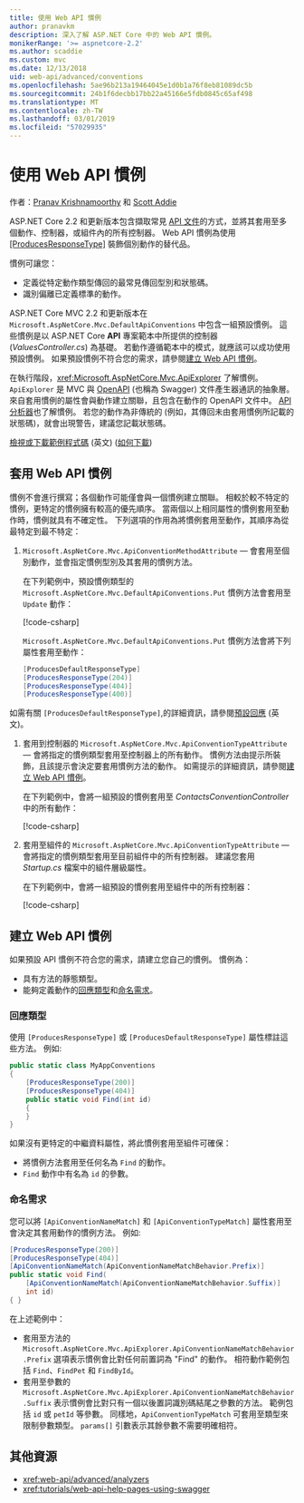 ```yaml
---
title: 使用 Web API 慣例
author: pranavkm
description: 深入了解 ASP.NET Core 中的 Web API 慣例。
monikerRange: '>= aspnetcore-2.2'
ms.author: scaddie
ms.custom: mvc
ms.date: 12/13/2018
uid: web-api/advanced/conventions
ms.openlocfilehash: 5ae96b213a19464045e1d0b1a76f8eb81089dc5b
ms.sourcegitcommit: 24b1f6decbb17bb22a45166e5fdb0845c65af498
ms.translationtype: MT
ms.contentlocale: zh-TW
ms.lasthandoff: 03/01/2019
ms.locfileid: "57029935"
---
```

# <a name="use-web-api-conventions"></a>使用 Web API 慣例

作者：[Pranav Krishnamoorthy](https://github.com/pranavkm) 和 [Scott Addie](https://github.com/scottaddie)

ASP.NET Core 2.2 和更新版本包含擷取常見 [API 文件](xref:tutorials/web-api-help-pages-using-swagger)的方式，並將其套用至多個動作、控制器，或組件內的所有控制器。 Web API 慣例為使用 [[ProducesResponseType]](xref:Microsoft.AspNetCore.Mvc.ProducesResponseTypeAttribute) 裝飾個別動作的替代品。

慣例可讓您：

* 定義從特定動作類型傳回的最常見傳回型別和狀態碼。
* 識別偏離已定義標準的動作。

ASP.NET Core MVC 2.2 和更新版本在 `Microsoft.AspNetCore.Mvc.DefaultApiConventions` 中包含一組預設慣例。 這些慣例是以 ASP.NET Core **API** 專案範本中所提供的控制器 (*ValuesController.cs*) 為基礎。 若動作遵循範本中的模式，就應該可以成功使用預設慣例。 如果預設慣例不符合您的需求，請參閱[建立 Web API 慣例](#create-web-api-conventions)。

在執行階段，<xref:Microsoft.AspNetCore.Mvc.ApiExplorer> 了解慣例。 `ApiExplorer` 是 MVC 與 [OpenAPI](https://www.openapis.org/) (也稱為 Swagger) 文件產生器通訊的抽象層。 來自套用慣例的屬性會與動作建立關聯，且包含在動作的 OpenAPI 文件中。 [API 分析器](xref:web-api/advanced/analyzers)也了解慣例。 若您的動作為非傳統的 (例如，其傳回未由套用慣例所記載的狀態碼)，就會出現警告，建議您記載狀態碼。

[檢視或下載範例程式碼](https://github.com/aspnet/Docs/tree/master/aspnetcore/web-api/advanced/conventions/sample) \(英文\) ([如何下載](xref:index#how-to-download-a-sample))

## <a name="apply-web-api-conventions"></a>套用 Web API 慣例

慣例不會進行撰寫；各個動作可能僅會與一個慣例建立關聯。 相較於較不特定的慣例，更特定的慣例擁有較高的優先順序。 當兩個以上相同屬性的慣例套用至動作時，慣例就具有不確定性。 下列選項的作用為將慣例套用至動作，其順序為從最特定到最不特定：

1. `Microsoft.AspNetCore.Mvc.ApiConventionMethodAttribute` &mdash; 會套用至個別動作，並會指定慣例型別及其套用的慣例方法。

    在下列範例中，預設慣例類型的 `Microsoft.AspNetCore.Mvc.DefaultApiConventions.Put` 慣例方法會套用至 `Update` 動作：

    [!code-csharp[](conventions/sample/Controllers/ContactsConventionController.cs?name=snippet_ApiConventionMethod&highlight=3)]

    `Microsoft.AspNetCore.Mvc.DefaultApiConventions.Put` 慣例方法會將下列屬性套用至動作：

    ```csharp
    [ProducesDefaultResponseType]
    [ProducesResponseType(204)]
    [ProducesResponseType(404)]
    [ProducesResponseType(400)]
    ```

如需有關 `[ProducesDefaultResponseType]`,的詳細資訊，請參閱[預設回應](https://swagger.io/docs/specification/describing-responses/#default) \(英文\)。

1. 套用到控制器的 `Microsoft.AspNetCore.Mvc.ApiConventionTypeAttribute` &mdash; 會將指定的慣例類型套用至控制器上的所有動作。 慣例方法由提示所裝飾，且該提示會決定要套用慣例方法的動作。 如需提示的詳細資訊，請參閱[建立 Web API 慣例](#create-web-api-conventions)。

    在下列範例中，會將一組預設的慣例套用至 *ContactsConventionController* 中的所有動作：

    [!code-csharp[](conventions/sample/Controllers/ContactsConventionController.cs?name=snippet_ApiConventionTypeAttribute&highlight=2)]

1. 套用至組件的 `Microsoft.AspNetCore.Mvc.ApiConventionTypeAttribute` &mdash; 會將指定的慣例類型套用至目前組件中的所有控制器。 建議您套用 *Startup.cs* 檔案中的組件層級屬性。

    在下列範例中，會將一組預設的慣例套用至組件中的所有控制器：

    [!code-csharp[](conventions/sample/Startup.cs?name=snippet_ApiConventionTypeAttribute&highlight=1)]

## <a name="create-web-api-conventions"></a>建立 Web API 慣例

如果預設 API 慣例不符合您的需求，請建立您自己的慣例。 慣例為：

* 具有方法的靜態類型。
* 能夠定義動作的[回應類型](#response-types)和[命名需求](#naming-requirements)。

### <a name="response-types"></a>回應類型

使用 `[ProducesResponseType]` 或 `[ProducesDefaultResponseType]` 屬性標註這些方法。 例如: 

```csharp
public static class MyAppConventions
{
    [ProducesResponseType(200)]
    [ProducesResponseType(404)]
    public static void Find(int id)
    {
    }
}
```

如果沒有更特定的中繼資料屬性，將此慣例套用至組件可確保：

* 將慣例方法套用至任何名為 `Find` 的動作。
* `Find` 動作中有名為 `id` 的參數。

### <a name="naming-requirements"></a>命名需求

您可以將 `[ApiConventionNameMatch]` 和 `[ApiConventionTypeMatch]` 屬性套用至會決定其套用動作的慣例方法。 例如: 

```csharp
[ProducesResponseType(200)]
[ProducesResponseType(404)]
[ApiConventionNameMatch(ApiConventionNameMatchBehavior.Prefix)]
public static void Find(
    [ApiConventionNameMatch(ApiConventionNameMatchBehavior.Suffix)]
    int id)
{ }
```

在上述範例中：

* 套用至方法的 `Microsoft.AspNetCore.Mvc.ApiExplorer.ApiConventionNameMatchBehavior.Prefix` 選項表示慣例會比對任何前置詞為 "Find" 的動作。 相符動作範例包括 `Find`、`FindPet` 和 `FindById`。
* 套用至參數的 `Microsoft.AspNetCore.Mvc.ApiExplorer.ApiConventionNameMatchBehavior.Suffix` 表示慣例會比對只有一個以後置詞識別碼結尾之參數的方法。 範例包括 `id` 或 `petId` 等參數。 同樣地，`ApiConventionTypeMatch` 可套用至類型來限制參數類型。 `params[]` 引數表示其餘參數不需要明確相符。

## <a name="additional-resources"></a>其他資源

* <xref:web-api/advanced/analyzers>
* <xref:tutorials/web-api-help-pages-using-swagger>
